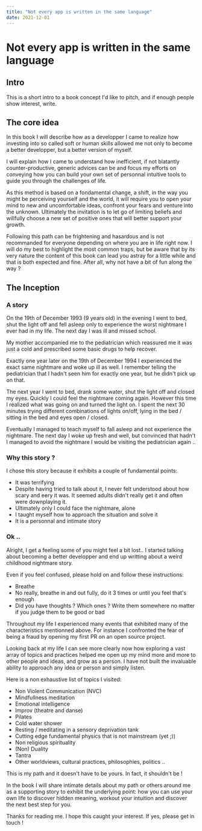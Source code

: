 ```yaml
---
title: "Not every app is written in the same language"
date: 2021-12-01
---
```


# Not every app is written in the same language

## Intro

This is a short intro to a book concept I'd like to pitch, and if enough people show interest, write.

## The core idea

In this book I will describe how as a developper I came to realize how investing into so called soft or human skills allowed me not only to become a better developper, but a better version of myself.

I will explain how I came to understand how inefficient, if not blatantly counter-productive, generic advices can be and focus my efforts on conveying how you can build your own set of personnal intuitive tools to guide you through the challenges of life.

As this method is based on a fondamental change, a shift, in the way you might be perceiving yourself and the world, it will require you to open your mind to new and uncomfortable ideas, confront your fears and venture into the unknown. Ultimately the invitation is to let go of limiting beliefs and willfully choose a new set of positive ones that will better support your growth.

Following this path can be frightening and hasardous and is not recommanded for everyone depending on where you are in life right now. I will do my best to highlight the most common traps, but be aware that by its very nature the content of this book can lead you astray for a little while and that is both expected and fine. After all, why not have a bit of fun along the way ?

## The Inception

### A story
On the 19th of December 1993 (9 years old) in the evening I went to bed, shut the light off and fell asleep only to experience the worst nightmare I ever had in my life. The next day I was ill and missed school.

My mother accompanied me to the pediatrician which reassured me it was just a cold and prescribed some basic drugs to help recover.

Exactly one year later on the 19th of December 1994 I experienced the exact same nightmare and woke up ill as well. I remember telling the pediatrician that I hadn't seen him for exactly one year, but he didn't pick up on that.

The next year I went to bed, drank some water, shut the light off and closed my eyes. Quickly I could feel the nightmare coming again. However this time I realized what was going on and turned the light on. I spent the next 30 minutes trying different combinations of lights on/off, lying in the bed / sitting in the bed and eyes open / closed.

Eventually I managed to teach myself to fall asleep and not experience the nightmare. The next day I woke up fresh and well, but convinced that hadn't I managed to avoid the nightmare I would be visiting the pediatrician again ..

### Why this story ?
I chose this story because it exhibits a couple of fundamental points:
- It was terrifying
- Despite having tried to talk about it, I never felt understood about how scary and eery it was. It seemed adults didn't really get it and often were downplaying it.
- Ultimately only I could face the nightmare, alone
- I taught myself how to approach the situation and solve it
- It is a personnal and intimate story

### Ok ..
Alright, I get a feeling some of you might feel a bit lost.. I started talking about becoming a better developper and end up writting about a weird childhood nightmare story.

Even if you feel confused, please hold on and follow these instructions:
- Breathe
- No really, breathe in and out fully, do it 3 times or until you feel that's enough
- Did you have thoughts ? Which ones ? Write them somewhere no matter if you judge them to be good or bad

Throughout my life I experienced many events that exhibited many of the characteristics mentionned above. For instance I confronted the fear of being a fraud by opening my first PR on an open source project.

Looking back at my life I can see more clearly now how exploring a vast array of topics and practices helped me open up my mind more and more to other people and ideas, and grow as a person. I have not built the invaluable ability to approach any idea or person and simply listen.

Here is a non exhaustive list of topics I visited:
- Non Violent Communication (NVC)
- Mindfullness meditation
- Emotional intelligence
- Improv (theatre and danse)
- Pilates
- Cold water shower
- Resting / meditating in a sensory deprivation tank
- Cutting edge fundamental physics that is not mainstream (yet ;))
- Non religious spirituality
- (Non) Duality
- Tantra
- Other worldviews, cultural practices, philosophies, politics ..

This is my path and it doesn't have to be yours. In fact, it shouldn't be !

In the book I will share intimate details about my path or others around me as a supporting story to exhibit the underlying point: how you can use your own life to discover hidden meaning, workout your intuition and discover the next best step for you.

Thanks for reading me. I hope this caught your interest. If yes, please get in touch !
